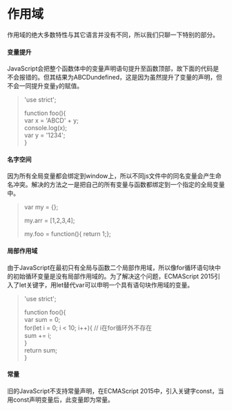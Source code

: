 # 作用域

作用域的绝大多数特性与其它语言并没有不同，所以我们只聊一下特别的部分。

#### 变量提升

JavaScript会把整个函数体中的变量声明语句提升至函数顶部，故下面的代码是不会报错的。但其结果为ABCDundefined，这是因为虽然提升了变量的声明，但不会一同提升变量`y`的赋值。

> 'use strict';
>
> function foo\(\){  
>     var x = 'ABCD' + y;  
>     console.log\(x\);  
>     var y = '1234';  
> }

#### 名字空间

因为所有全局变量都会绑定到window上，所以不同js文件中的同名变量会产生命名冲突。解决的方法之一是把自己的所有变量与函数都绑定到一个指定的全局变量中。

> var my = {};
>
> my.arr = \[1,2,3,4\];
>
> my.foo = function\(\){ return 1;};

#### 局部作用域

由于JavaScript在最初只有全局与函数二个局部作用域，所以像for循环语句块中的初始循环变量是没有局部作用域的。为了解决这个问题，ECMAScript 2015引入了let关键字，用let替代var可以申明一个具有语句块作用域的变量。

> 'use strict';
>
> function foo\(\){  
>     var sum = 0;  
>     for\(let i = 0; i &lt; 10; i++\){      // i在for循环外不存在  
>         sum += i;  
>     }  
>     return sum;  
> }

#### 常量

旧的JavaScript不支持常量声明，在ECMAScript 2015中，引入关键字const，当用const声明变量后，此变量即为常量。




